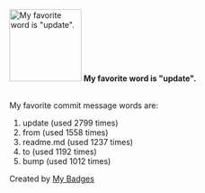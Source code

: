 <img src="https://my-badges.github.io/my-badges/favorite-word.png" alt="My favorite word is &quot;update&quot;." title="My favorite word is &quot;update&quot;." width="128">
<strong>My favorite word is &quot;update&quot;.</strong>
<br><br>

My favorite commit message words are:

1. update (used 2799 times)
2. from (used 1558 times)
3. readme.md (used 1237 times)
4. to (used 1192 times)
5. bump (used 1012 times)


Created by <a href="https://github.com/my-badges/my-badges">My Badges</a>